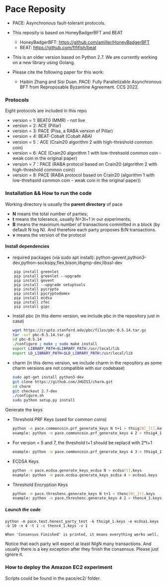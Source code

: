 # Pace Reposity

- PACE: Asynchronous fault-tolerant protocols. 
- This reposity is based on HoneyBadgerBFT and BEAT
  - HoneyBadgerBFT: https://github.com/amiller/HoneyBadgerBFT
  - BEAT: https://github.com/fififish/beat

- This is an older version based on Python 2.7. We are currently working on a new library using Golang. 

- Please cite the following paper for this work:

  - Haibin Zhang and Sisi Duan. PACE: Fully Parallelizable Asynchronous BFT from Reproposable Byzantine Agreement. CCS 2022. 

### Protocols
Eight protocols are included in this repo

+ version = 1: BEAT0 (MMR) - not live
+ version = 2: ACE (Pillar)
+ version = 3: PACE (Pisa, a RABA version of Pillar)
+ version = 4: BEAT-Cobalt (Cobalt ABA)
+ version = 5：ACE (Crain20 algorithm 2 with high-threshold common coin)
+ version = 6: ACE (Crain20 algorithm 1 with low-threhsold common coin - weak coin in the original paper)
+ version = 7：PACE (RABA protocol based on Crain20 (algorithm 2 with high-threshold common coin))
+ version = 8: PACE (RABA protocol based on Crain20 (algorithm 1 with low-threhsold common coin - weak coin in the original paper))

### Installation && How to run the code

Working directory is usually the **parent directory** of pace

+ **N** means the total number of parties;
+ **t** means the tolerance, usually N=3t+1 in our experiments;
+ **B** means the maximum number of transactions committed in a block (by default N log N). And therefore each party proposes B/N transactions.
+ **v** means the version of the protocol 

#### Install dependencies 

+ required packages (via sudo apt install): python-gevent,python3-dev,python-socksipy,flex,bison,libgmp-dev,libssl-dev
```
    pip install greenlet
    pip install greenlet --upgrade
    pip install gevent
    pip install --upgrade setuptools
    pip install pycrypto
    pip install pycryptodomex 
    pip install ecdsa
    pip install zfec
    pip install gipc
```

+ Install pbc 
(in this demo version, we include pbc in the repository just in case)
    ```bash
    wget https://crypto.stanford.edu/pbc/files/pbc-0.5.14.tar.gz
    tar -xvf pbc-0.5.14.tar.gz
    cd pbc-0.5.14
    ./configure ; make ; sudo make install
    export LIBRARY_PATH=$LIBRARY_PATH:/usr/local/lib
    export LD_LIBRARY_PATH=$LD_LIBRARY_PATH:/usr/local/lib
    ```

+ charm (in this demo version, we include charm in the repository as some charm versions are not compatible with our codebase)
    ```bash
    sudo apt-get install python3-dev
    git clone https://github.com/JHUISI/charm.git 
    cd charm
    git checkout 2.7-dev
    ./configure.sh
    sudo python setup.py install
    ```


Generate the keys
+ Threshold PRF Keys (used for common coins)
    ```bash
    python -m pace.commoncoin.prf_generate_keys N t+1 > thsig[N]_[t].keys
    example: python -m pace.commoncoin.prf_generate_keys 4 2 > thsig4_1.keys
    ```
+ For version = 5 and 7, the threshold t+1 should be replacd with 2*t+1
    ```bash
    example: python -m pace.commoncoin.prf_generate_keys 4 3 > thsig4_1.keys
    ```

+ ECDSA Keys
    ```bash
    python -m pace.ecdsa.generate_keys_ecdsa N > ecdsa[t].keys
    example: python -m pace.ecdsa.generate_keys_ecdsa 4 > ecdsa1.keys
    ```

+ Threshold Encryption Keys
    ```bash
    python -m pace.threshenc.generate_keys N t+1 > thenc[N]_[t].keys
    example: python -m pace.threshenc.generate_keys 4 2 > thenc4_1.keys
    ```



##### Launch the code
    python -m pace.test.honest_party_test -k thsig4_1.keys -e ecdsa1.keys -b 10 -n 4 -t 1 -c thenc4_1.keys -v 1

    When 'Consensus Finished' is printed, it means everything works well. 
    
Notice that each party will expect at least NlgN many transactions. And usually there is a key exception after they finish the consensus. Please just ignore it.

### How to deploy the Amazon EC2 experiment

Scripts could be found in the pace/ec2/ folder.